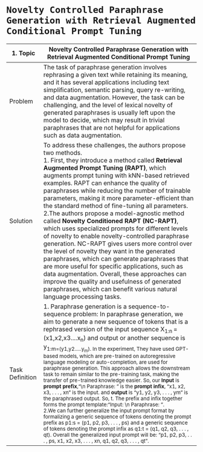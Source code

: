 # `Novelty Controlled Paraphrase Generation with Retrieval Augmented Conditional Prompt Tuning`


| 1. Topic | Novelty Controlled Paraphrase Generation with Retrieval Augmented Conditional Prompt Tuning|
|-----|--------------------------|
| Problem | The task of paraphrase generation involves rephrasing a given text while retaining its meaning, and it has several applications including text simplification, semantic parsing, query re-writing, and data augmentation. However, the task can be challenging, and the level of lexical novelty of generated paraphrases is usually left upon the model to decide, which may result in trivial paraphrases that are not helpful for applications such as data augmentation.|
| Solution | To address these challenges, the authors propose two methods. <br />1. First, they introduce a method called <strong>Retrieval Augmented Prompt Tuning (RAPT)</strong>, which augments prompt tuning with kNN-based retrieved examples. RAPT can enhance the quality of paraphrases while reducing the number of trainable parameters, making it more parameter-efficient than the standard method of fine-tuning all parameters. <br />2.The authors propose a model-agnostic method called <strong>Novelty Conditioned RAPT (NC-RAPT)</strong>, which uses specialized prompts for different levels of novelty to enable novelty-controlled paraphrase generation. NC-RAPT gives users more control over the level of novelty they want in the generated paraphrases, which can generate paraphrases that are more useful for specific applications, such as data augmentation. Overall, these approaches can improve the quality and usefulness of generated paraphrases, which can benefit various natural language processing tasks.|
| Task Definition | 1. Paraphrase generation is a sequence-to-sequence problem: In paraphrase generation, we aim to generate a new sequence of tokens that is a rephrased version of the input sequence X<sub>1:n </sub>=(x1,x2,x3....x<sub>n</sub>) and output or another sequence is  y<sub>1:m=(y1,y2.....y<sub>m</sub>). In the experiment, They have used GPT-based models, which are pre-trained on autoregressive language modeling or auto-completion, are used for paraphrase generation. This approach allows the downstream task to remain similar to the pre-training task, making the transfer of pre-trained knowledge easier.  So, our <strong>Input </strong>is  <strong>prompt prefix</strong>,“\n Paraphrase: ” is the <strong>prompt infix</strong>, “x1, x2, x3, . . . , xn” is the input. and <strong>output</strong> is “y1, y2, y3, . . . , ym” is the paraphrased output. So, t. The prefix and infix together forms the prompt template:“Input: \n Paraphrase: ”. <br />2.We can further generalize the input prompt format by formalizing a generic sequence of tokens denoting the prompt prefix as p1:s = (p1, p2, p3, . . . , ps) and a generic sequence of tokens denoting the prompt infix as q1:t = (q1, q2, q3, . . . , qt). Overall the generalized input prompt will be: “p1, p2, p3, . . . , ps, x1, x2, x3, . . . , xn, q1, q2, q3, . . . , qt”.|
